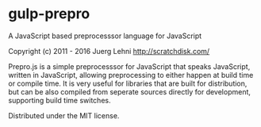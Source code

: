 # gulp-prepro

A JavaScript based preprocesssor language for JavaScript

Copyright (c) 2011 - 2016 Juerg Lehni
http://scratchdisk.com/

Prepro.js is a simple preprocesssor for JavaScript that speaks JavaScript,
written in JavaScript, allowing preprocessing to either happen at build time
or compile time. It is very useful for libraries that are built for
distribution, but can be also compiled from seperate sources directly for
development, supporting build time switches.

Distributed under the MIT license.


